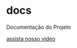 # docs
Documentação do Projeto

[assista nosso video](https://github.com/TeamConnexus/docs/blob/main/Pitch%20PI%20-%20Citro%20Fatec%20Registro%201DSM%202023.2%20%E2%80%90%20Feito%20com%20o%20Clipchamp.mp4)
